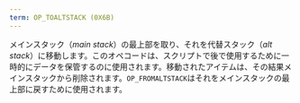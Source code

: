 ```yaml
---
term: OP_TOALTSTACK (0X6B)
---
```


メインスタック（*main stack*）の最上部を取り、それを代替スタック（*alt stack*）に移動します。このオペコードは、スクリプトで後で使用するために一時的にデータを保管するのに使用されます。移動されたアイテムは、その結果メインスタックから削除されます。`OP_FROMALTSTACK`はそれをメインスタックの最上部に戻すために使用されます。